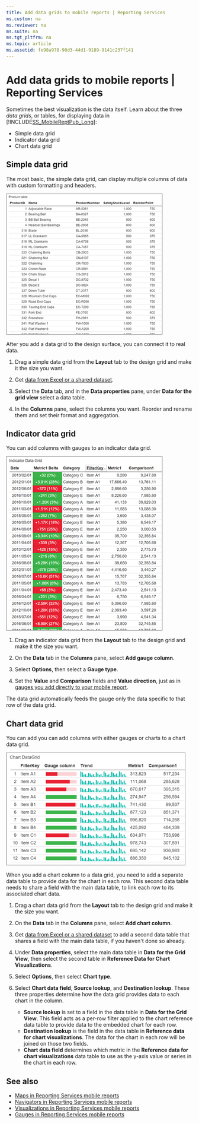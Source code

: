 ```yaml
---
title: Add data grids to mobile reports | Reporting Services
ms.custom: na
ms.reviewer: na
ms.suite: na
ms.tgt_pltfrm: na
ms.topic: article
ms.assetid: fe98a970-90d3-44d1-9189-9141c237f141
---
```

# Add data grids to mobile reports | Reporting Services
Sometimes the best visualization is the data itself. Learn about the three *data grids*, or tables, for displaying data in [!INCLUDE[SS_MobileReptPub_Long](../../Token/Other/SS_MobileReptPub_Long.md)]:
* Simple data grid
* Indicator data grid
* Chart data grid

## Simple data grid
The most basic, the simple data grid, can display multiple columns of data with custom formatting and headers. 

![mobile-report-simple-data-grid](../../Images/Image/ImageNotContaina/mobile-report-simple-data-grid.png)

After you add a data grid to the design surface, you can connect it to real data.

1. Drag a simple data grid from the **Layout** tab to the design grid and make it the size you want.

2. Get [data from Excel or a shared dataset](../../Topics/TopicNameNotContainA/Data-for-Reporting-Services-mobile-reports.md).

3. Select the **Data** tab, and in the **Data properties** pane, under **Data for the grid view** select a data table.

4. In the **Columns** pane, select the columns you want. Reorder and rename them and set their format and aggregation. 

 
##  Indicator data grid
You can add columns with gauges to an indicator data grid.

![mobile-report-indicator-data-grid](../../Images/Image/ImageNotContaina/mobile-report-indicator-data-grid.png)

1. Drag an indicator data grid from the **Layout** tab to the design grid and make it the size you want.

2. On the **Data** tab in the **Columns** pane, select **Add gauge column**. 

3. Select **Options**, then select a **Gauge type**. 

4. Set the **Value** and **Comparison** fields and **Value direction**, just as in [gauges you add directly to your mobile report](Add%20gauges%20to%20mobile%20reports%20%7C%20Reporting%20Services.md).

The data grid automatically feeds the gauge only the data specific to that row of the data grid.  

## Chart data grid
You can add you can add columns with either gauges or charts to a chart data grid. 

![mobile-report-chart-data-grid](../../Images/Image/ImageNotContaina/mobile-report-chart-data-grid.png)

When you add a chart column to a data grid, you need to add a separate data table to provide data for the chart in each row. This second data table needs to share a field with the main data table, to link each row to its associated chart data. 

1. Drag a chart data grid from the **Layout** tab to the design grid and make it the size you want.

2. On the **Data** tab in the **Columns** pane, select **Add chart column**. 

3. Get [data from Excel or a shared dataset](../../Topics/TopicNameNotContainA/Data-for-Reporting-Services-mobile-reports.md) to add a second data table that shares a field with the main data table, if you haven't done so already.

4. Under **Data properties**, select the main data table in **Data for the Grid View**, then select the second table in **Reference Data for Chart Visualizations**.

5. Select **Options**, then select **Chart type**.
 
6. Select **Chart data field**, **Source lookup**, and **Destination lookup**. 
   These three properties determine how the data grid provides data to each chart in the column.
   
   *   **Source lookup** is set to a field in the data table in **Data for the Grid View**. This field acts as a per-row filter applied to the chart reference data table to provide data to the embedded chart for each row. 
   * **Destination lookup** is the field in the data table in **Reference data for chart visualizations**. The data for the chart in each row will be joined on those two fields.   
   * **Chart data field** determines which metric in the **Reference data for chart visualizations** data table to use as the y-axis value or series in the chart in each row.  

## See also 
* [Maps in Reporting Services mobile reports](../../Topics/TopicNameNotContainA/Maps-in-Reporting-Services-mobile-reports.md)
* [Navigators in Reporting Services mobile reports](../../Topics/TopicNameNotContainA/Add-navigators-to-Reporting-Services-mobile-reports.md)
* [Visualizations in Reporting Services mobile reports](../../Topics/TopicNameNotContainA/Add-visualizations-to-Reporting-Services-mobile-reports.md)
* [Gauges in Reporting Services mobile reports](Add%20gauges%20to%20mobile%20reports%20%7C%20Reporting%20Services.md)  
 
  
